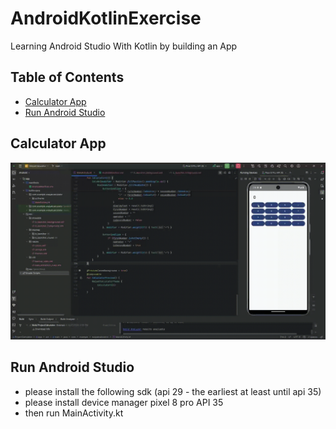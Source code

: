 # AndroidKotlinExercise
Learning Android Studio With Kotlin by building an App 

## Table of Contents
- [Calculator App](#calculator-app)
- [Run Android Studio](#run-android-studio)



## Calculator App
![calculator](img/1.gif)


## Run Android Studio
- please install the following sdk (api 29 - the earliest at least until api 35)
- please install device manager pixel 8 pro API 35
- then run MainActivity.kt


